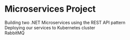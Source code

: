 # Microservices Project
Building two .NET Microservices using the REST API pattern  
Deploying our services to Kubernetes cluster  
RabbitMQ
